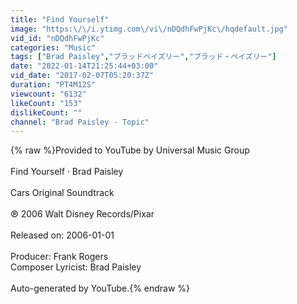```yaml
---
title: "Find Yourself"
image: "https:\/\/i.ytimg.com\/vi\/nDQdhFwPjKc\/hqdefault.jpg"
vid_id: "nDQdhFwPjKc"
categories: "Music"
tags: ["Brad Paisley","ブラッドペイズリー","ブラッド・ペイズリー"]
date: "2022-01-14T21:25:44+03:00"
vid_date: "2017-02-07T05:20:37Z"
duration: "PT4M12S"
viewcount: "6132"
likeCount: "153"
dislikeCount: ""
channel: "Brad Paisley - Topic"
---
```

{% raw %}Provided to YouTube by Universal Music Group<br /><br />Find Yourself · Brad Paisley<br /><br />Cars Original Soundtrack<br /><br />℗ 2006 Walt Disney Records/Pixar<br /><br />Released on: 2006-01-01<br /><br />Producer: Frank Rogers<br />Composer  Lyricist: Brad Paisley<br /><br />Auto-generated by YouTube.{% endraw %}
